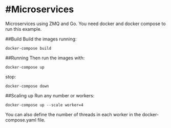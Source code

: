 #Microservices
=======
Microservices using ZMQ and Go.
You need docker and docker compose to run this example.

##Build
Build the images running:
```
docker-compose build
```

##Running
Then run the images with:
```
docker-compose up
```

stop:
```
docker-compose down
```
##Scaling up
Run any number or workers:
```
docker-compose up --scale worker=4
```
You can also define the number of threads in each worker in the docker-compose.yaml file.



